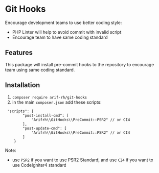 # Git Hooks

Encourage development teams to use better coding style:

- PHP Linter will help to avoid commit with invalid script
- Encourage team to have same coding standard

## Features

This package will install pre-commit hooks to the repository to encourage team using same coding standard.

## Installation

1. `composer require arif-rh/git-hooks`
2. in the main `composer.json` add these scripts:

````
 "scripts": {
        "post-install-cmd": [
            "Arifrh\\GitHooks\\PreCommit::PSR2" // or CI4
        ],
		"post-update-cmd": [
            "Arifrh\\GitHooks\\PreCommit::PSR2" // or CI4
        ]
    }
````
Note: 
- use `PSR2` if you want to use PSR2 Standard, and use `CI4` if you want to use CodeIgniter4 standard 